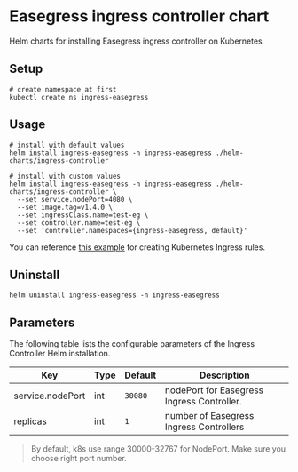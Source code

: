 # Easegress ingress controller chart

Helm charts for installing Easegress ingress controller on Kubernetes

## Setup

```shell
# create namespace at first
kubectl create ns ingress-easegress
```

## Usage
```shell
# install with default values
helm install ingress-easegress -n ingress-easegress ./helm-charts/ingress-controller

# install with custom values
helm install ingress-easegress -n ingress-easegress ./helm-charts/ingress-controller \
  --set service.nodePort=4080 \
  --set image.tag=v1.4.0 \
  --set ingressClass.name=test-eg \
  --set controller.name=test-eg \
  --set 'controller.namespaces={ingress-easegress, default}'
```

You can reference [this example](/doc/reference/ingresscontroller.md#create-backend-service--kubernetes-ingress) for creating Kubernetes Ingress rules.

## Uninstall

```shell
helm uninstall ingress-easegress -n ingress-easegress
```

## Parameters

The following table lists the configurable parameters of the Ingress Controller Helm installation.

| Key | Type | Default | Description |
|-----|------|---------|-------------|
| service.nodePort | int | `30080` | nodePort for Easegress Ingress Controller. |
| replicas | int | `1` | number of Easegress Ingress Controllers |

> By default, k8s use range 30000-32767 for NodePort. Make sure you choose right port number.
